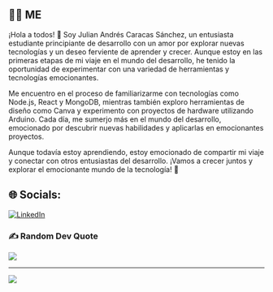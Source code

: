 
## 👨‍💻 ME

¡Hola a todos! 👋 Soy Julian Andrés Caracas Sánchez, un entusiasta estudiante principiante de desarrollo con un amor por explorar nuevas tecnologías y un deseo ferviente de aprender y crecer. Aunque estoy en las primeras etapas de mi viaje en el mundo del desarrollo, he tenido la oportunidad de experimentar con una variedad de herramientas y tecnologías emocionantes.

Me encuentro en el proceso de familiarizarme con tecnologías como Node.js, React y MongoDB, mientras también exploro herramientas de diseño como Canva y experimento con proyectos de hardware utilizando Arduino. Cada día, me sumerjo más en el mundo del desarrollo, emocionado por descubrir nuevas habilidades y aplicarlas en emocionantes proyectos.

Aunque todavía estoy aprendiendo, estoy emocionado de compartir mi viaje y conectar con otros entusiastas del desarrollo. ¡Vamos a crecer juntos y explorar el emocionante mundo de la tecnología! 🚀

## 🌐 Socials:
 [![LinkedIn](https://img.shields.io/badge/LinkedIn-%230077B5.svg?logo=linkedin&logoColor=white)](https://linkedin.com/in/https://www.linkedin.com/in/julian-andres-caracas-sanchez-23886b237/) 
 
### ✍️ Random Dev Quote
![](https://quotes-github-readme.vercel.app/api?type=horizontal&theme=tokyonight)

---
[![](https://visitcount.itsvg.in/api?id=julianandrescaracas0623&label=Profile%20Views&color=12&icon=6&pretty=false)](https://visitcount.itsvg.in)

<!-- Proudly created with GPRM ( https://gprm.itsvg.in ) -->
